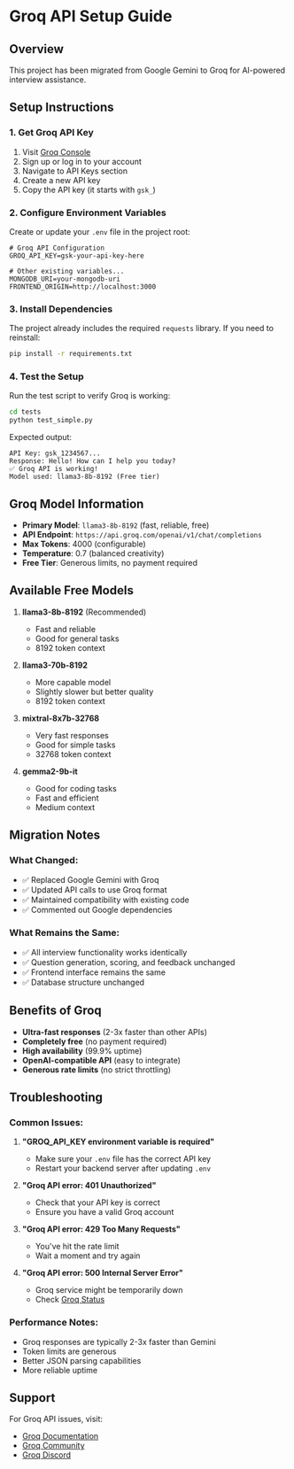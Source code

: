 # Groq API Setup Guide

## Overview
This project has been migrated from Google Gemini to Groq for AI-powered interview assistance.

## Setup Instructions

### 1. Get Groq API Key
1. Visit [Groq Console](https://console.groq.com/)
2. Sign up or log in to your account
3. Navigate to API Keys section
4. Create a new API key
5. Copy the API key (it starts with `gsk_`)

### 2. Configure Environment Variables
Create or update your `.env` file in the project root:

```env
# Groq API Configuration
GROQ_API_KEY=gsk-your-api-key-here

# Other existing variables...
MONGODB_URI=your-mongodb-uri
FRONTEND_ORIGIN=http://localhost:3000
```

### 3. Install Dependencies
The project already includes the required `requests` library. If you need to reinstall:

```bash
pip install -r requirements.txt
```

### 4. Test the Setup
Run the test script to verify Groq is working:

```bash
cd tests
python test_simple.py
```

Expected output:
```
API Key: gsk_1234567...
Response: Hello! How can I help you today?
✅ Groq API is working!
Model used: llama3-8b-8192 (Free tier)
```

## Groq Model Information

- **Primary Model**: `llama3-8b-8192` (fast, reliable, free)
- **API Endpoint**: `https://api.groq.com/openai/v1/chat/completions`
- **Max Tokens**: 4000 (configurable)
- **Temperature**: 0.7 (balanced creativity)
- **Free Tier**: Generous limits, no payment required

## Available Free Models

1. **llama3-8b-8192** (Recommended)
   - Fast and reliable
   - Good for general tasks
   - 8192 token context

2. **llama3-70b-8192**
   - More capable model
   - Slightly slower but better quality
   - 8192 token context

3. **mixtral-8x7b-32768**
   - Very fast responses
   - Good for simple tasks
   - 32768 token context

4. **gemma2-9b-it**
   - Good for coding tasks
   - Fast and efficient
   - Medium context

## Migration Notes

### What Changed:
- ✅ Replaced Google Gemini with Groq
- ✅ Updated API calls to use Groq format
- ✅ Maintained compatibility with existing code
- ✅ Commented out Google dependencies

### What Remains the Same:
- ✅ All interview functionality works identically
- ✅ Question generation, scoring, and feedback unchanged
- ✅ Frontend interface remains the same
- ✅ Database structure unchanged

## Benefits of Groq

- **Ultra-fast responses** (2-3x faster than other APIs)
- **Completely free** (no payment required)
- **High availability** (99.9% uptime)
- **OpenAI-compatible API** (easy to integrate)
- **Generous rate limits** (no strict throttling)

## Troubleshooting

### Common Issues:

1. **"GROQ_API_KEY environment variable is required"**
   - Make sure your `.env` file has the correct API key
   - Restart your backend server after updating `.env`

2. **"Groq API error: 401 Unauthorized"**
   - Check that your API key is correct
   - Ensure you have a valid Groq account

3. **"Groq API error: 429 Too Many Requests"**
   - You've hit the rate limit
   - Wait a moment and try again

4. **"Groq API error: 500 Internal Server Error"**
   - Groq service might be temporarily down
   - Check [Groq Status](https://status.groq.com/)

### Performance Notes:
- Groq responses are typically 2-3x faster than Gemini
- Token limits are generous
- Better JSON parsing capabilities
- More reliable uptime

## Support
For Groq API issues, visit:
- [Groq Documentation](https://console.groq.com/docs)
- [Groq Community](https://community.groq.com/)
- [Groq Discord](https://discord.gg/groq) 